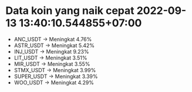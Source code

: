 # Data koin yang naik cepat 2022-09-13 13:40:10.544855+07:00

* ANC_USDT -> Meningkat 4.76%
* ASTR_USDT -> Meningkat 5.42%
* INJ_USDT -> Meningkat 9.23%
* LIT_USDT -> Meningkat 3.51%
* MIR_USDT -> Meningkat 3.55%
* STMX_USDT -> Meningkat 3.99%
* SUPER_USDT -> Meningkat 3.39%
* WOO_USDT -> Meningkat 4.29%
